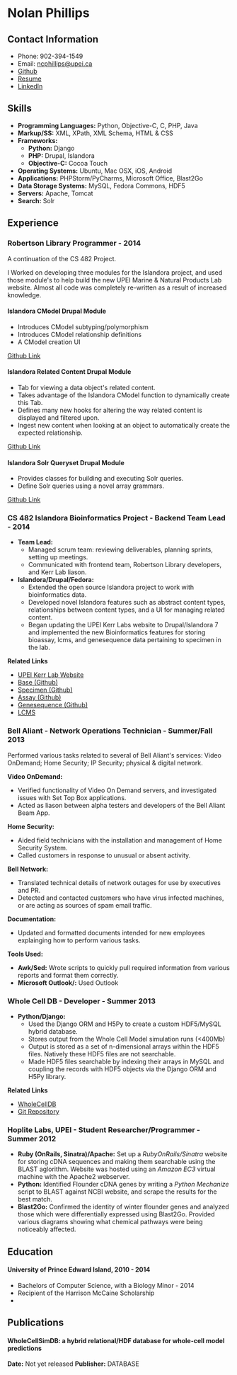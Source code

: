 # Nolan Phillips
## Contact Information
* Phone: 902-394-1549
* Email: ncphillips@upei.ca
* [Github](www.github.com/ncphillips)
* [Resume](www.github.com/ncphillips/ncphillips)
* [LinkedIn](ca.linkedin.com/pub/nolan-phillips/68/935/702/)

## Skills
* **Programming Languages:** Python, Objective-C, C, PHP, Java
* **Markup/SS:** XML, XPath, XML Schema, HTML & CSS
* **Frameworks:**
	* **Python:** Django
	* **PHP:** Drupal, Islandora
	* **Objective-C:** Cocoa Touch
* **Operating Systems:** Ubuntu, Mac OSX, iOS, Android
* **Applications:** PHPStorm/PyCharms, Microsoft Office, Blast2Go
* **Data Storage Systems:** MySQL, Fedora Commons, HDF5
* **Servers:** Apache, Tomcat
* **Search:** Solr

## Experience
### Robertson Library Programmer - 2014
A continuation of the CS 482 Project. 

I Worked on developing three modules for the Islandora project, and used those module's to help build the new UPEI Marine & Natural Products Lab website. Almost all code was completely re-written as a result of increased knowledge. 

#### Islandora CModel Drupal Module
* Introduces CModel subtyping/polymorphism
* Introduces CModel relationship definitions
* A CModel creation UI

[Github Link](https://github.com/ncphillips/islandora_cmodel)

#### Islandora Related Content Drupal Module
* Tab for viewing a data object's related content.
* Takes advantage of the Islandora CModel function to dynamically create this Tab.
* Defines many new hooks for altering the way related content is displayed and filtered upon.
* Ingest new content when looking at an object to automatically create the expected relationship.

[Github Link](https://github.com/ncphillips/islandora_related_content)


#### Islandora Solr Queryset Drupal Module
* Provides classes for building and executing Solr queries.
* Define Solr queries using a novel array grammars.

[Github Link](https://github.com/ncphillips/islandora_solr_query_set)

### CS 482 Islandora Bioinformatics Project - Backend Team Lead - 2014
* **Team Lead:** 
	* Managed scrum team: reviewing deliverables, planning sprints, setting up meetings. 
	* Communicated with frontend team, Robertson Library developers, and Kerr Lab liason. 
* **Islandora/Drupal/Fedora:** 
	* Extended the open source Islandora project to work with bioinformatics data.
	* Developed novel Islandora features such as abstract content types, relationships between content types, and a UI for managing related content.
	* Began updating the UPEI Kerr Labs website to Drupal/Islandora 7 and implemented the new Bioinformatics features for storing bioassay, lcms, and genesequence data pertaining to specimen in the lab.

__Related Links__

* [UPEI Kerr Lab Website](http://www.upeikerrlab.ca)
* [Base (Github)](http://www.github.com/ncphillips/islandora_bioinformatics_base)
* [Specimen (Github)](http://www.github.com/ncphillips/islandora_lab_object_specimen)
* [Assay (Github)](http://www.github.com/ncphillips/islandora_lab_object_assay)
* [Genesequence (Github)](http://www.github.com/ncphillips/islandora_lab_object_genesequence)
* [LCMS](http://www.github.com/ncphillips/islandora_lab_object_lcms)

### Bell Aliant - Network Operations Technician - Summer/Fall 2013
Performed various tasks related to several of Bell Aliant's services: Video OnDemand; Home Security; IP Security; physical & digital network.

**Video OnDemand:** 

* Verified functionality of Video On Demand servers, and investigated issues with Set Top Box applications.
* Acted as liason between alpha testers and developers of the Bell Aliant Beam App.


**Home Security:** 

* Aided field technicians with the installation and management of Home Security System. 
* Called customers in response to unusual or absent activity.

**Bell Network:** 

* Translated technical details of network outages for use by executives and PR.
* Detected and contacted customers who have virus infected machines, or are acting as sources of spam email traffic.

**Documentation:**

* Updated and formatted documents intended for new employees explainging how to perform various tasks. 


**Tools Used:** 

* **Awk/Sed:** Wrote scripts to quickly pull required information from various reports and format them correctly.
* **Microsoft Outlook/:** Used Outlook

### Whole Cell DB - Developer - Summer 2013
* **Python/Django:** 
	* Used the Django ORM and H5Py to create a custom HDF5/MySQL hybrid database. 
	* Stores output from the Whole Cell Model simulation runs (<400Mb)
	* Output is stored as a set of n-dimensional arrays within the HDF5 files. Natively these HDF5 files are not searchable.
	* Made HDF5 files searchable by indexing their arrays in MySQL and coupling the records with  HDF5 objects via the Django ORM and H5Py library.

__Related Links__
 
 * [WholeCellDB](http://wholecelldb.stanford.edu)
 * [Git Repository](https://github.com/CovertLab/WholeCellDB)
 
### Hoplite Labs, UPEI - Student Researcher/Programmer - Summer 2012
* **Ruby (OnRails, Sinatra)/Apache:** Set up a _RubyOnRails/Sinatra_ website for storing cDNA sequences and making them searchable using the BLAST aglorithm. Website was hosted using an *Amazon EC3* virtual machine with the Apache2 webserver.
* **Python:** Identified Flounder cDNA genes by writing a _Python Mechanize_ script to BLAST against NCBI website, and scrape the results for the best match.
* **Blast2Go:** Confirmed the identity of winter flounder genes and analyzed those which were differentially expressed using Blast2Go. Provided various diagrams showing what chemical pathways were being noticeably affected.

 

## Education
#### University of Prince Edward Island, 2010 - 2014
* Bachelors of Computer Science, with a Biology Minor - 2014
* Recipient of the Harrison McCaine Scholarship
* 

## Publications
#### WholeCellSimDB: a hybrid relational/HDF database for whole-cell model predictions

**Date:** Not yet released
**Publisher:** DATABASE
